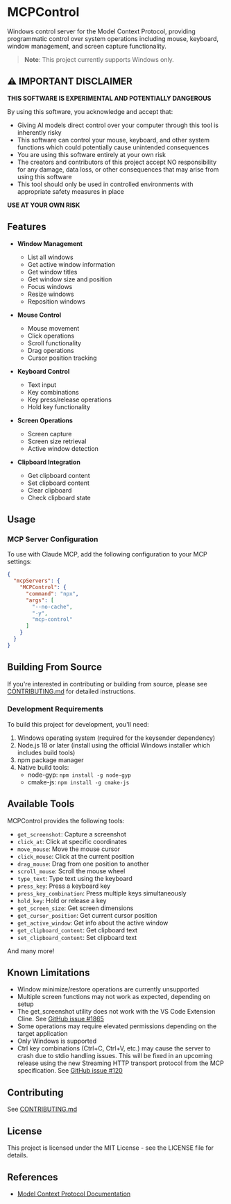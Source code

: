 # MCPControl

Windows control server for the Model Context Protocol, providing programmatic control over system operations including mouse, keyboard, window management, and screen capture functionality.

> **Note**: This project currently supports Windows only.

## ⚠️ IMPORTANT DISCLAIMER

**THIS SOFTWARE IS EXPERIMENTAL AND POTENTIALLY DANGEROUS**

By using this software, you acknowledge and accept that:

- Giving AI models direct control over your computer through this tool is inherently risky
- This software can control your mouse, keyboard, and other system functions which could potentially cause unintended consequences
- You are using this software entirely at your own risk
- The creators and contributors of this project accept NO responsibility for any damage, data loss, or other consequences that may arise from using this software
- This tool should only be used in controlled environments with appropriate safety measures in place

**USE AT YOUR OWN RISK**

## Features

- **Window Management**
  - List all windows
  - Get active window information
  - Get window titles
  - Get window size and position
  - Focus windows
  - Resize windows
  - Reposition windows

- **Mouse Control**
  - Mouse movement
  - Click operations
  - Scroll functionality
  - Drag operations
  - Cursor position tracking

- **Keyboard Control**
  - Text input
  - Key combinations
  - Key press/release operations
  - Hold key functionality

- **Screen Operations**
  - Screen capture
  - Screen size retrieval
  - Active window detection

- **Clipboard Integration**
  - Get clipboard content
  - Set clipboard content
  - Clear clipboard
  - Check clipboard state

## Usage

### MCP Server Configuration

To use with Claude MCP, add the following configuration to your MCP settings:

```json
{
  "mcpServers": {
    "MCPControl": {
      "command": "npx",
      "args": [
        "--no-cache",
        "-y",
        "mcp-control"
      ]
    }
  }
}
```

## Building From Source

If you're interested in contributing or building from source, please see [CONTRIBUTING.md](CONTRIBUTING.md) for detailed instructions.

### Development Requirements

To build this project for development, you'll need:

1. Windows operating system (required for the keysender dependency)
2. Node.js 18 or later (install using the official Windows installer which includes build tools)
3. npm package manager
4. Native build tools:
   - node-gyp: `npm install -g node-gyp`
   - cmake-js: `npm install -g cmake-js`

## Available Tools

MCPControl provides the following tools:

- `get_screenshot`: Capture a screenshot
- `click_at`: Click at specific coordinates
- `move_mouse`: Move the mouse cursor
- `click_mouse`: Click at the current position
- `drag_mouse`: Drag from one position to another
- `scroll_mouse`: Scroll the mouse wheel
- `type_text`: Type text using the keyboard
- `press_key`: Press a keyboard key
- `press_key_combination`: Press multiple keys simultaneously
- `hold_key`: Hold or release a key
- `get_screen_size`: Get screen dimensions
- `get_cursor_position`: Get current cursor position
- `get_active_window`: Get info about the active window
- `get_clipboard_content`: Get clipboard text
- `set_clipboard_content`: Set clipboard text

And many more!

## Known Limitations

- Window minimize/restore operations are currently unsupported
- Multiple screen functions may not work as expected, depending on setup
- The get_screenshot utility does not work with the VS Code Extension Cline. See [GitHub issue #1865](https://github.com/cline/cline/issues/1865)
- Some operations may require elevated permissions depending on the target application
- Only Windows is supported
- Ctrl key combinations (Ctrl+C, Ctrl+V, etc.) may cause the server to crash due to stdio handling issues. This will be fixed in an upcoming release using the new Streaming HTTP transport protocol from the MCP specification. See [GitHub issue #120](https://github.com/Cheffromspace/MCPControl/issues/120)

## Contributing

See [CONTRIBUTING.md](CONTRIBUTING.md)

## License

This project is licensed under the MIT License - see the LICENSE file for details.

## References

- [Model Context Protocol Documentation](https://modelcontextprotocol.github.io/)
